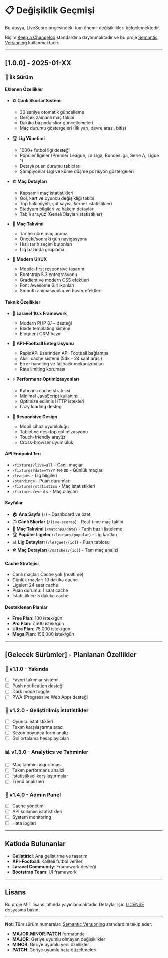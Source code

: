 # 📋 Değişiklik Geçmişi

Bu dosya, LiveScore projesindeki tüm önemli değişiklikleri belgelemektedir.

Biçim [Keep a Changelog](https://keepachangelog.com/en/1.0.0/) standardına dayanmaktadır ve bu proje [Semantic Versioning](https://semver.org/spec/v2.0.0.html) kullanmaktadır.

---

## [1.0.0] - 2025-01-XX

### 🎉 İlk Sürüm

#### Eklenen Özellikler

- ⚽ **Canlı Skorlar Sistemi**

  - 30 saniye otomatik güncelleme
  - Gerçek zamanlı maç takibi
  - Dakika bazında skor güncellemeleri
  - Maç durumu göstergeleri (İlk yarı, devre arası, bitiş)

- 🏆 **Lig Yönetimi**

  - 1000+ futbol ligi desteği
  - Popüler ligeler (Premier League, La Liga, Bundesliga, Serie A, Ligue 1)
  - Detaylı puan durumu tabloları
  - Şampiyonlar Ligi ve küme düşme pozisyon göstergeleri

- ⚽ **Maç Detayları**

  - Kapsamlı maç istatistikleri
  - Gol, kart ve oyuncu değişikliği takibi
  - Top hakimiyeti, şut sayısı, korner istatistikleri
  - Stadyum bilgileri ve hakem detayları
  - Tab'lı arayüz (Genel/Olaylar/İstatistikler)

- 📅 **Maç Takvimi**

  - Tarihe göre maç arama
  - Önceki/sonraki gün navigasyonu
  - Hızlı tarih seçim butonları
  - Lig bazında gruplama

- 🎨 **Modern UI/UX**
  - Mobile-first responsive tasarım
  - Bootstrap 5.3 entegrasyonu
  - Gradient ve modern CSS efektleri
  - Font Awesome 6.4 ikonları
  - Smooth animasyonlar ve hover efektleri

#### Teknik Özellikler

- 🚀 **Laravel 10.x Framework**

  - Modern PHP 8.1+ desteği
  - Blade templating sistemi
  - Eloquent ORM hazır

- 🔌 **API-Football Entegrasyonu**

  - RapidAPI üzerinden API-Football bağlantısı
  - Akıllı cache sistemi (5dk - 24 saat arası)
  - Error handling ve fallback mekanizmaları
  - Rate limiting koruması

- ⚡ **Performans Optimizasyonları**

  - Katmanlı cache stratejisi
  - Minimal JavaScript kullanımı
  - Optimize edilmiş HTTP istekleri
  - Lazy loading desteği

- 📱 **Responsive Design**
  - Mobil cihaz uyumluluğu
  - Tablet ve desktop optimizasyonu
  - Touch-friendly arayüz
  - Cross-browser uyumluluk

#### API Endpoint'leri

- `/fixtures?live=all` - Canlı maçlar
- `/fixtures?date=YYYY-MM-DD` - Günlük maçlar
- `/leagues` - Lig bilgileri
- `/standings` - Puan durumları
- `/fixtures/statistics` - Maç istatistikleri
- `/fixtures/events` - Maç olayları

#### Sayfalar

- 🏠 **Ana Sayfa** (`/`) - Dashboard ve özet
- 📺 **Canlı Skorlar** (`/live-scores`) - Real-time maç takibi
- 📅 **Maç Takvimi** (`/matches/date`) - Tarih bazlı listeleme
- 🏆 **Popüler Ligeler** (`/leagues/popular`) - Lig kartları
- 📊 **Lig Detayları** (`/leagues/{id}`) - Puan tablosu
- ⚽ **Maç Detayları** (`/matches/{id}`) - Tam maç analizi

#### Cache Stratejisi

- Canlı maçlar: Cache yok (realtime)
- Günlük maçlar: 10 dakika cache
- Ligeler: 24 saat cache
- Puan durumu: 1 saat cache
- İstatistikler: 5 dakika cache

#### Desteklenen Planlar

- **Free Plan**: 100 istek/gün
- **Pro Plan**: 7,500 istek/gün
- **Ultra Plan**: 75,000 istek/gün
- **Mega Plan**: 150,000 istek/gün

---

## [Gelecek Sürümler] - Planlanan Özellikler

### 🔮 v1.1.0 - Yakında

- [ ] Favori takımlar sistemi
- [ ] Push notification desteği
- [ ] Dark mode toggle
- [ ] PWA (Progressive Web App) desteği

### 🚀 v1.2.0 - Geliştirilmiş İstatistikler

- [ ] Oyuncu istatistikleri
- [ ] Takım karşılaştırma aracı
- [ ] Sezon boyunca form analizi
- [ ] Gol ortalama hesaplayıcıları

### 📊 v1.3.0 - Analytics ve Tahminler

- [ ] Maç tahmini algoritması
- [ ] Takım performans analizi
- [ ] İstatistiksel karşılaştırmalar
- [ ] Trend analizleri

### 🔧 v1.4.0 - Admin Panel

- [ ] Cache yönetimi
- [ ] API kullanım istatistikleri
- [ ] System monitoring
- [ ] Hata logları

---

## Katkıda Bulunanlar

- **Geliştirici**: Ana geliştirme ve tasarım
- **API-Football**: Kaliteli futbol verileri
- **Laravel Community**: Framework desteği
- **Bootstrap Team**: UI framework

---

## Lisans

Bu proje MIT lisansı altında yayınlanmaktadır. Detaylar için [LICENSE](LICENSE) dosyasına bakın.

---

**Not**: Tüm sürüm numaraları [Semantic Versioning](https://semver.org/) standardını takip eder:

- **MAJOR.MINOR.PATCH** formatında
- **MAJOR**: Geriye uyumlu olmayan değişiklikler
- **MINOR**: Geriye uyumlu yeni özellikler
- **PATCH**: Geriye uyumlu hata düzeltmeleri
